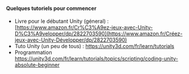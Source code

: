 #### **Quelques tutoriels pour commencer**

- Livre pour le débutant Unity (géneral) : [https://www.amazon.fr/Cr%C3%A9ez-jeux-avec-Unity-D%C3%A9velopper/dp/2822703590](https://www.amazon.fr/Créez-jeux-avec-Unity-Développer/dp/2822703590)
- Tuto Unity (un peu de tous) : https://unity3d.com/fr/learn/tutorials
- Programmation https://unity3d.com/fr/learn/tutorials/topics/scripting/coding-unity-absolute-beginner 